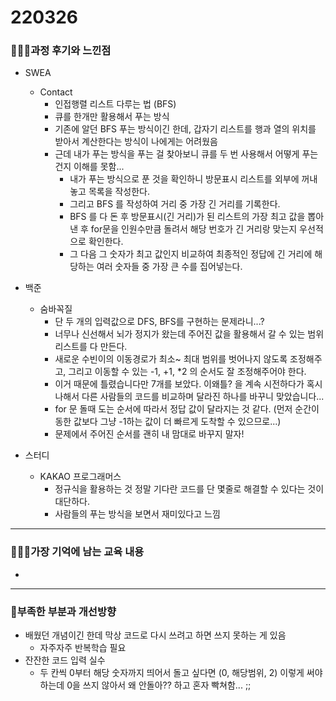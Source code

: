 # 220326

### 👨🏼‍🏫과정 후기와 느낀점

- SWEA
  - Contact
    - 인접행렬 리스트 다루는 법 (BFS)
    - 큐를 한개만 활용해서 푸는 방식
    - 기존에 알던 BFS 푸는 방식이긴 한데, 갑자기 리스트를 행과 열의 위치를 받아서 계산한다는 방식이 나에게는 어려웠음
    - 근데 내가 푸는 방식을 푸는 걸 찾아보니 큐를 두 번 사용해서 어떻게 푸는 건지 이해를 못함...
      - 내가 푸는 방식으로 푼 것을 확인하니 방문표시 리스트를 외부에 꺼내놓고 목록을 작성한다.
      - 그리고 BFS 를 작성하여 거리 중 가장 긴 거리를 기록한다.
      - BFS 를 다 돈 후 방문표시(긴 거리)가 된 리스트의 가장 최고 값을 뽑아낸 후 for문을 인원수만큼 돌려서 해당 번호가 긴 거리랑 맞는지 우선적으로 확인한다.
      - 그 다음 그 숫자가 최고 값인지 비교하여 최종적인 정답에 긴 거리에 해당하는 여러 숫자들 중 가장 큰 수를 집어넣는다.




- 백준
  - 숨바꼭질
    - 단 두 개의 입력값으로 DFS, BFS를 구현하는 문제라니...?
    - 너무나 신선해서 뇌가 정지가 왔는데 주어진 값을 활용해서 갈 수 있는 범위 리스트를 다 만든다.
    - 새로운 수빈이의 이동경로가 최소~ 최대 범위를 벗어나지 않도록 조정해주고, 그리고 이동할 수 있는 -1, +1, *2 의 순서도 잘 조정해주어야 한다.
    - 이거 때문에 틀렸습니다만 7개를 보았다. 이왜틀? 을 계속 시전하다가 혹시나해서 다른 사람들의 코드를 비교하며 달라진 하나를 바꾸니 맞았습니다...
    - for 문 돌때 도는 순서에 따라서 정답 값이 달라지는 것 같다. (먼저 순간이동한 값보다 그냥 -1하는 값이 더 빠르게 도착할 수 있으므로...)
    - 문제에서 주어진 순서를 괜히 내 맘대로 바꾸지 말자!



- 스터디
  - KAKAO 프로그래머스
    - 정규식을 활용하는 것 정말 기다란 코드를 단 몇줄로 해결할 수 있다는 것이 대단하다.
    - 사람들의 푸는 방식을 보면서 재미있다고 느낌

---

### 💁🏼‍♂️가장 기억에 남는 교육 내용

- 

---

### 💫부족한 부분과 개선방향

- 배웠던 개념이긴 한데 막상 코드로 다시 쓰려고 하면 쓰지 못하는 게 있음
  - 자주자주 반복학습 필요
- 잔잔한 코드 입력 실수
  - 두 칸씩 0부터 해당 숫자까지 띄어서 돌고 싶다면 (0, 해당범위, 2) 이렇게 써야하는데 0을 쓰지 않아서 왜 안돌아?? 하고 혼자 빡쳐함... ;;
